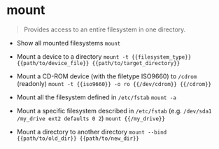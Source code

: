 # mount
> Provides access to an entire filesystem in one directory.

- Show all mounted filesystems
`mount`

- Mount a device to a directory
`mount -t {{filesystem_type}} {{path/to/device_file}} {{path/to/target_directory}}`

- Mount a CD-ROM device (with the filetype ISO9660) to `/cdrom` (readonly)
`mount -t {{iso9660}} -o ro {{/dev/cdrom}} {{/cdrom}}`

- Mount all the filesystem defined in `/etc/fstab`
`mount -a`

- Mount a specific filesystem described in `/etc/fstab` (e.g. `/dev/sda1 /my_drive ext2 defaults 0 2`)
`mount {{/my_drive}}`

- Mount a directory to another directory
`mount --bind {{path/to/old_dir}} {{path/to/new_dir}}`

